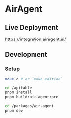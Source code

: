 # AirAgent

## Live Deployment

<https://integration.airagent.ai/>

## Development

### Setup

```bash
make e # or `make edition`

cd /apitable
pnpm install
pnpm build:air-agent:pre

cd /packages/air-agent
pnpm dev
```